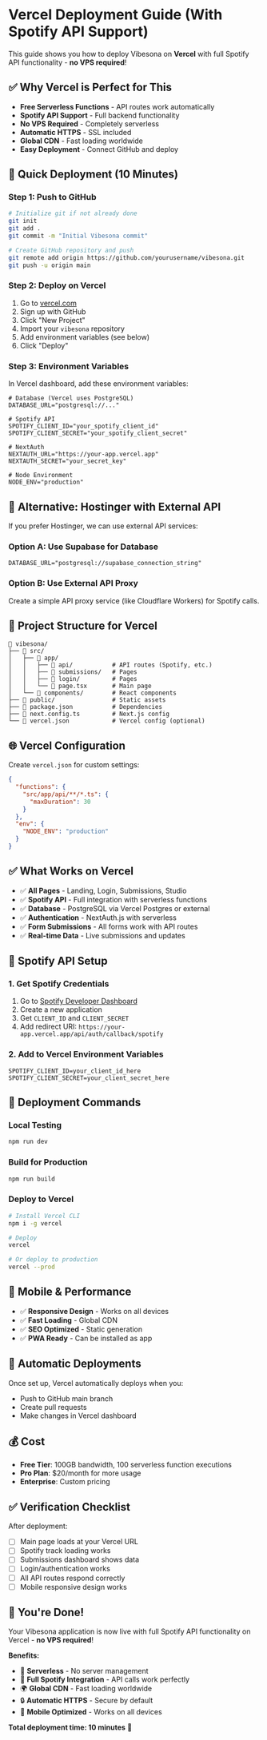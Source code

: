 # Vercel Deployment Guide (With Spotify API Support)

This guide shows you how to deploy Vibesona on **Vercel** with full Spotify API functionality - **no VPS required**!

## ✅ **Why Vercel is Perfect for This**

- **Free Serverless Functions** - API routes work automatically
- **Spotify API Support** - Full backend functionality
- **No VPS Required** - Completely serverless
- **Automatic HTTPS** - SSL included
- **Global CDN** - Fast loading worldwide
- **Easy Deployment** - Connect GitHub and deploy

## 🚀 **Quick Deployment (10 Minutes)**

### **Step 1: Push to GitHub**
```bash
# Initialize git if not already done
git init
git add .
git commit -m "Initial Vibesona commit"

# Create GitHub repository and push
git remote add origin https://github.com/yourusername/vibesona.git
git push -u origin main
```

### **Step 2: Deploy on Vercel**
1. Go to [vercel.com](https://vercel.com)
2. Sign up with GitHub
3. Click "New Project"
4. Import your `vibesona` repository
5. Add environment variables (see below)
6. Click "Deploy"

### **Step 3: Environment Variables**
In Vercel dashboard, add these environment variables:

```env
# Database (Vercel uses PostgreSQL)
DATABASE_URL="postgresql://..."

# Spotify API
SPOTIFY_CLIENT_ID="your_spotify_client_id"
SPOTIFY_CLIENT_SECRET="your_spotify_client_secret"

# NextAuth
NEXTAUTH_URL="https://your-app.vercel.app"
NEXTAUTH_SECRET="your_secret_key"

# Node Environment
NODE_ENV="production"
```

## 🔧 **Alternative: Hostinger with External API**

If you prefer Hostinger, we can use external API services:

### **Option A: Use Supabase for Database**
```env
DATABASE_URL="postgresql://supabase_connection_string"
```

### **Option B: Use External API Proxy**
Create a simple API proxy service (like Cloudflare Workers) for Spotify calls.

## 📁 **Project Structure for Vercel**

```
📁 vibesona/
├── 📁 src/
│   ├── 📁 app/
│   │   ├── 📁 api/           # API routes (Spotify, etc.)
│   │   ├── 📁 submissions/   # Pages
│   │   ├── 📁 login/         # Pages
│   │   └── 📄 page.tsx       # Main page
│   └── 📁 components/        # React components
├── 📁 public/                # Static assets
├── 📄 package.json           # Dependencies
├── 📄 next.config.ts         # Next.js config
└── 📄 vercel.json            # Vercel config (optional)
```

## 🌐 **Vercel Configuration**

Create `vercel.json` for custom settings:

```json
{
  "functions": {
    "src/app/api/**/*.ts": {
      "maxDuration": 30
    }
  },
  "env": {
    "NODE_ENV": "production"
  }
}
```

## ✅ **What Works on Vercel**

- ✅ **All Pages** - Landing, Login, Submissions, Studio
- ✅ **Spotify API** - Full integration with serverless functions
- ✅ **Database** - PostgreSQL via Vercel Postgres or external
- ✅ **Authentication** - NextAuth.js with serverless
- ✅ **Form Submissions** - All forms work with API routes
- ✅ **Real-time Data** - Live submissions and updates

## 🎵 **Spotify API Setup**

### **1. Get Spotify Credentials**
1. Go to [Spotify Developer Dashboard](https://developer.spotify.com/dashboard)
2. Create a new application
3. Get `CLIENT_ID` and `CLIENT_SECRET`
4. Add redirect URI: `https://your-app.vercel.app/api/auth/callback/spotify`

### **2. Add to Vercel Environment Variables**
```env
SPOTIFY_CLIENT_ID=your_client_id_here
SPOTIFY_CLIENT_SECRET=your_client_secret_here
```

## 🚀 **Deployment Commands**

### **Local Testing**
```bash
npm run dev
```

### **Build for Production**
```bash
npm run build
```

### **Deploy to Vercel**
```bash
# Install Vercel CLI
npm i -g vercel

# Deploy
vercel

# Or deploy to production
vercel --prod
```

## 📱 **Mobile & Performance**

- ✅ **Responsive Design** - Works on all devices
- ✅ **Fast Loading** - Global CDN
- ✅ **SEO Optimized** - Static generation
- ✅ **PWA Ready** - Can be installed as app

## 🔄 **Automatic Deployments**

Once set up, Vercel automatically deploys when you:
- Push to GitHub main branch
- Create pull requests
- Make changes in Vercel dashboard

## 💰 **Cost**

- **Free Tier**: 100GB bandwidth, 100 serverless function executions
- **Pro Plan**: $20/month for more usage
- **Enterprise**: Custom pricing

## ✅ **Verification Checklist**

After deployment:
- [ ] Main page loads at your Vercel URL
- [ ] Spotify track loading works
- [ ] Submissions dashboard shows data
- [ ] Login/authentication works
- [ ] All API routes respond correctly
- [ ] Mobile responsive design works

## 🎉 **You're Done!**

Your Vibesona application is now live with full Spotify API functionality on Vercel - **no VPS required**!

**Benefits:**
- 🚀 **Serverless** - No server management
- 🎵 **Full Spotify Integration** - API calls work perfectly
- 🌍 **Global CDN** - Fast loading worldwide
- 🔒 **Automatic HTTPS** - Secure by default
- 📱 **Mobile Optimized** - Works on all devices

**Total deployment time: 10 minutes** 🚀
